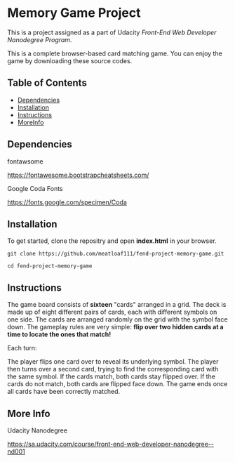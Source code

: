 # Memory Game Project
This is a project assigned as a part of Udacity _Front-End Web Developer Nanodegree Program_.

This is a complete browser-based card matching game.
You can enjoy the game by downloading these source codes.

## Table of Contents

* [Dependencies](#dependencies)
* [Installation](#installation)
* [Instructions](#instructions)
* [MoreInfo](#moreinfo)

## Dependencies

fontawsome

https://fontawesome.bootstrapcheatsheets.com/

Google Coda Fonts

https://fonts.google.com/specimen/Coda


## Installation

To get started, clone the repositry and open **index.html** in your browser.

`git clone https://github.com/meatloaf111/fend-project-memory-game.git`

`cd fend-project-memory-game`

## Instructions

The game board consists of **sixteen** "cards" arranged in a grid. The deck is made up of eight different pairs of cards, each with different symbols on one side. The cards are arranged randomly on the grid with the symbol face down. The gameplay rules are very simple: **flip over two hidden cards at a time to locate the ones that match!**

Each turn:

The player flips one card over to reveal its underlying symbol.
The player then turns over a second card, trying to find the corresponding card with the same symbol.
If the cards match, both cards stay flipped over.
If the cards do not match, both cards are flipped face down.
The game ends once all cards have been correctly matched.

## More Info

Udacity Nanodegree

https://sa.udacity.com/course/front-end-web-developer-nanodegree--nd001


